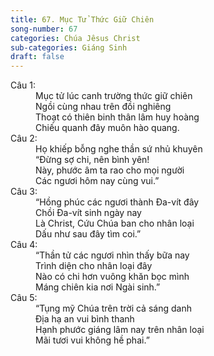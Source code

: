 ```yaml
---
title: 67. Mục Tử Thức Giữ Chiên
song-number: 67
categories: Chúa Jêsus Christ
sub-categories: Giáng Sinh
draft: false
---
```

<dl><dt>Câu 1:</dt><dd data-verse="1">Mục tử lúc canh trường thức giữ chiên <br/>Ngồi cùng nhau trên đồi nghiêng <br/>Thoạt có thiên binh thân lâm huy hoàng <br/>Chiếu quanh đây muôn hào quang. </dd><dt>Câu 2:</dt><dd data-verse="2">Họ khiếp bỗng nghe thần sứ nhủ khuyên <br/>“Đừng sợ chi, nên bình yên! <br/>Này, phước âm ta rao cho mọi người <br/>Các ngươi hôm nay cùng vui.” </dd><dt>Câu 3:</dt><dd data-verse="3">“Hồng phúc các ngươi thành Đa-vít đây <br/>Chồi Đa-vít sinh ngày nay <br/>Là Christ, Cứu Chúa ban cho nhân loại <br/>Dấu như sau đây tìm coi.” </dd><dt>Câu 4:</dt><dd data-verse="4">“Thần tử các ngươi nhìn thấy bữa nay <br/>Trình diện cho nhân loại đây <br/>Nào có chi hơn vuông khăn bọc mình <br/>Máng chiên kia nơi Ngài sinh.” </dd><dt>Câu 5:</dt><dd data-verse="5">“Tụng mỹ Chúa trên trời cả sáng danh <br/>Địa hạ an vui bình thanh <br/>Hạnh phước giáng lâm nay trên nhân loại <br/>Mãi tươi vui không hề phai.” </dd></dl>